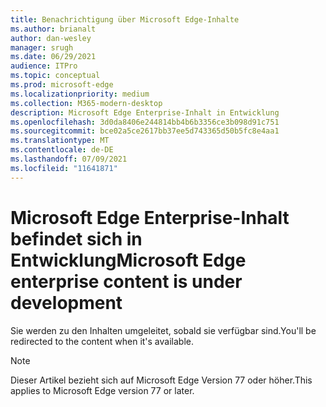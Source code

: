 ```yaml
---
title: Benachrichtigung über Microsoft Edge-Inhalte
ms.author: brianalt
author: dan-wesley
manager: srugh
ms.date: 06/29/2021
audience: ITPro
ms.topic: conceptual
ms.prod: microsoft-edge
ms.localizationpriority: medium
ms.collection: M365-modern-desktop
description: Microsoft Edge Enterprise-Inhalt in Entwicklung
ms.openlocfilehash: 3d0da8406e244814bb4b6b3356ce3b098d91c751
ms.sourcegitcommit: bce02a5ce2617bb37ee5d743365d50b5fc8e4aa1
ms.translationtype: MT
ms.contentlocale: de-DE
ms.lasthandoff: 07/09/2021
ms.locfileid: "11641871"
---
```

# <a name="microsoft-edge-enterprise-content-is-under-development"></a><span data-ttu-id="c00e3-103">Microsoft Edge Enterprise-Inhalt befindet sich in Entwicklung</span><span class="sxs-lookup"><span data-stu-id="c00e3-103">Microsoft Edge enterprise content is under development</span></span>

<span data-ttu-id="c00e3-104">Sie werden zu den Inhalten umgeleitet, sobald sie verfügbar sind.</span><span class="sxs-lookup"><span data-stu-id="c00e3-104">You'll be redirected to the content when it's available.</span></span>

> [!NOTE]
> <span data-ttu-id="c00e3-105">Dieser Artikel bezieht sich auf Microsoft Edge Version 77 oder höher.</span><span class="sxs-lookup"><span data-stu-id="c00e3-105">This applies  to Microsoft Edge version 77 or later.</span></span>

